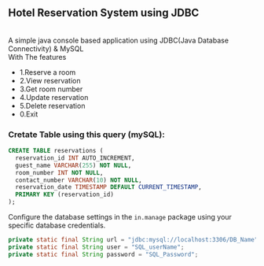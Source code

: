## Hotel Reservation System using JDBC

<br/>
A simple java console based application using JDBC(Java Database Connectivity) & MySQL <br/> With The features

*  1.Reserve a room
* 2.View reservation
* 3.Get room number
* 4.Update reservation
*  5.Delete reservation
*  0.Exit



### Cretate Table using this query (mySQL):

```sql
CREATE TABLE reservations (
  reservation_id INT AUTO_INCREMENT,
  guest_name VARCHAR(255) NOT NULL,
  room_number INT NOT NULL,
  contact_number VARCHAR(10) NOT NULL,
  reservation_date TIMESTAMP DEFAULT CURRENT_TIMESTAMP,
  PRIMARY KEY (reservation_id)
);
```
Configure the database settings in the `in.manage` package using your specific database credentials.

```java
private static final String url = "jdbc:mysql://localhost:3306/DB_Name";
private static final String user = "SQL_userName";
private static final String password = "SQL_Password";
```









